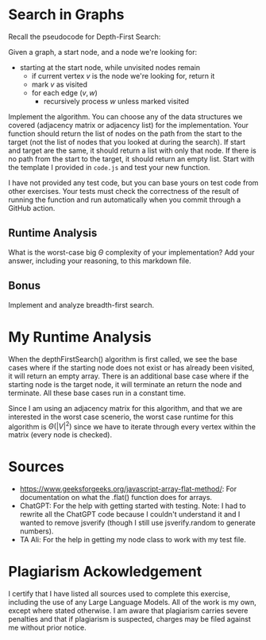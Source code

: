 # Search in Graphs

Recall the pseudocode for Depth-First Search:

Given a graph, a start node, and a node we're looking for:
- starting at the start node, while unvisited nodes remain
    - if current vertex $v$ is the node we're looking for, return it
    - mark $v$ as visited
    - for each edge $(v,w)$
        - recursively process $w$ unless marked visited

Implement the algorithm. You can choose any of the data structures we covered
(adjacency matrix or adjacency list) for the implementation. Your function
should return the list of nodes on the path from the start to the target (not
the list of nodes that you looked at during the search). If start and target are
the same, it should return a list with only that node. If there is no path from
the start to the target, it should return an empty list. Start with the template
I provided in `code.js` and test your new function.

I have not provided any test code, but you can base yours on test code from
other exercises. Your tests must check the correctness of the result of running
the function and run automatically when you commit through a GitHub action.

## Runtime Analysis

What is the worst-case big $\Theta$ complexity of your implementation? Add your
answer, including your reasoning, to this markdown file.

## Bonus

Implement and analyze breadth-first search.


# My Runtime Analysis

When the depthFirstSearch() algorithm is first called, we see the base cases where if the starting node does not exist or has already been visited, it will return an empty array. There is an additional base case where if the starting node is the target node, it will terminate an return the node and terminate. All these base cases run in a constant time.

Since I am using an adjacency matrix for this algorithm, and that we are interested in the worst case scenerio, the worst case runtime for this algorithm is $\Theta(|V|^2)$ since we have to iterate through every vertex within the matrix (every node is checked).


# Sources

- https://www.geeksforgeeks.org/javascript-array-flat-method/: For documentation on what the .flat() function does for arrays.
- ChatGPT: For the help with getting started with testing. Note: I had to rewrite all the ChatGPT code because I couldn't understand it and I wanted to remove jsverify (though I still use jsverify.random to generate numbers).
- TA Ali: For the help in getting my node class to work with my test file.

# Plagiarism Ackowledgement

I certify that I have listed all sources used to complete this exercise, including the use of any Large Language Models. All of the work is my own, except where stated otherwise. I am aware that plagiarism carries severe penalties and that if plagiarism is suspected, charges may be filed against me without prior notice.